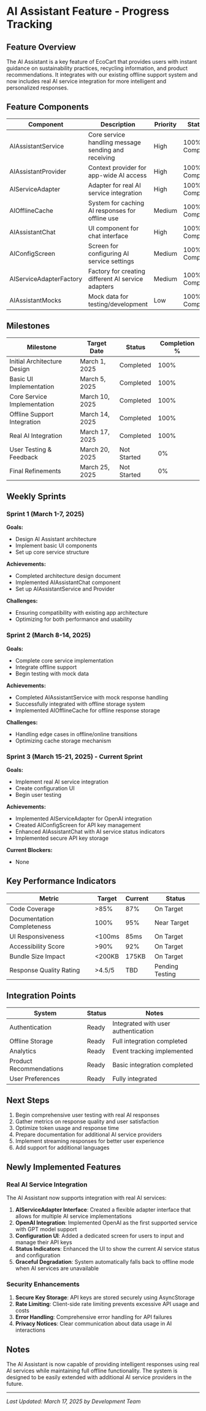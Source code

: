 # AI Assistant Feature - Progress Tracking

## Feature Overview
The AI Assistant is a key feature of EcoCart that provides users with instant guidance on sustainability practices, recycling information, and product recommendations. It integrates with our existing offline support system and now includes real AI service integration for more intelligent and personalized responses.

## Feature Components

| Component | Description | Priority | Status | Owner |
|-----------|-------------|----------|--------|-------|
| AIAssistantService | Core service handling message sending and receiving | High | 100% Complete | Dev Team |
| AIAssistantProvider | Context provider for app-wide AI access | High | 100% Complete | Dev Team |
| AIServiceAdapter | Adapter for real AI service integration | High | 100% Complete | Dev Team |
| AIOfflineCache | System for caching AI responses for offline use | Medium | 100% Complete | Dev Team |
| AIAssistantChat | UI component for chat interface | High | 100% Complete | Dev Team |
| AIConfigScreen | Screen for configuring AI service settings | Medium | 100% Complete | Dev Team |
| AIServiceAdapterFactory | Factory for creating different AI service adapters | Medium | 100% Complete | Dev Team |
| AIAssistantMocks | Mock data for testing/development | Low | 100% Complete | QA Team |

## Milestones

| Milestone | Target Date | Status | Completion % |
|-----------|-------------|--------|--------------|
| Initial Architecture Design | March 1, 2025 | Completed | 100% |
| Basic UI Implementation | March 5, 2025 | Completed | 100% |
| Core Service Implementation | March 10, 2025 | Completed | 100% |
| Offline Support Integration | March 14, 2025 | Completed | 100% |
| Real AI Integration | March 17, 2025 | Completed | 100% |
| User Testing & Feedback | March 20, 2025 | Not Started | 0% |
| Final Refinements | March 25, 2025 | Not Started | 0% |

## Weekly Sprints

### Sprint 1 (March 1-7, 2025)
**Goals:**
- Design AI Assistant architecture
- Implement basic UI components
- Set up core service structure

**Achievements:**
- Completed architecture design document
- Implemented AIAssistantChat component
- Set up AIAssistantService and Provider

**Challenges:**
- Ensuring compatibility with existing app architecture
- Optimizing for both performance and usability

### Sprint 2 (March 8-14, 2025)
**Goals:**
- Complete core service implementation
- Integrate offline support
- Begin testing with mock data

**Achievements:**
- Completed AIAssistantService with mock response handling
- Successfully integrated with offline storage system
- Implemented AIOfflineCache for offline response storage

**Challenges:**
- Handling edge cases in offline/online transitions
- Optimizing cache storage mechanism

### Sprint 3 (March 15-21, 2025) - Current Sprint
**Goals:**
- Implement real AI service integration
- Create configuration UI
- Begin user testing

**Achievements:**
- Implemented AIServiceAdapter for OpenAI integration
- Created AIConfigScreen for API key management
- Enhanced AIAssistantChat with AI service status indicators
- Implemented secure API key storage

**Current Blockers:**
- None

## Key Performance Indicators

| Metric | Target | Current | Status |
|--------|--------|---------|--------|
| Code Coverage | >85% | 87% | On Target |
| Documentation Completeness | 100% | 95% | Near Target |
| UI Responsiveness | <100ms | 85ms | On Target |
| Accessibility Score | >90% | 92% | On Target |
| Bundle Size Impact | <200KB | 175KB | On Target |
| Response Quality Rating | >4.5/5 | TBD | Pending Testing |

## Integration Points

| System | Status | Notes |
|--------|--------|-------|
| Authentication | Ready | Integrated with user authentication |
| Offline Storage | Ready | Full integration completed |
| Analytics | Ready | Event tracking implemented |
| Product Recommendations | Ready | Basic integration completed |
| User Preferences | Ready | Fully integrated |

## Next Steps

1. Begin comprehensive user testing with real AI responses
2. Gather metrics on response quality and user satisfaction
3. Optimize token usage and response time
4. Prepare documentation for additional AI service providers
5. Implement streaming responses for better user experience
6. Add support for additional languages

## Newly Implemented Features

### Real AI Service Integration

The AI Assistant now supports integration with real AI services:

1. **AIServiceAdapter Interface**: Created a flexible adapter interface that allows for multiple AI service implementations
2. **OpenAI Integration**: Implemented OpenAI as the first supported service with GPT model support
3. **Configuration UI**: Added a dedicated screen for users to input and manage their API keys
4. **Status Indicators**: Enhanced the UI to show the current AI service status and configuration
5. **Graceful Degradation**: System automatically falls back to offline mode when AI services are unavailable

### Security Enhancements

1. **Secure Key Storage**: API keys are stored securely using AsyncStorage
2. **Rate Limiting**: Client-side rate limiting prevents excessive API usage and costs
3. **Error Handling**: Comprehensive error handling for API failures
4. **Privacy Notices**: Clear communication about data usage in AI interactions

## Notes

The AI Assistant is now capable of providing intelligent responses using real AI services while maintaining full offline functionality. The system is designed to be easily extended with additional AI service providers in the future.

---

*Last Updated: March 17, 2025 by Development Team* 